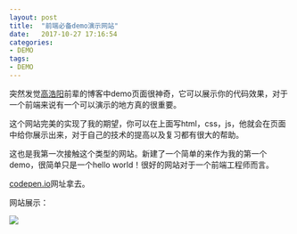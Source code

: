 ```yaml
---
layout: post
title:  "前端必备demo演示网站"
date:   2017-10-27 17:16:54
categories:
- DEMO
tags:
- DEMO
---
```




突然发觉[高浩阳](https://github.com/Gaohaoyang)前辈的博客中demo页面很神奇，它可以展示你的代码效果，对于一个前端来说有一个可以演示的地方真的很重要。






这个网站完美的实现了我的期望，你可以在上面写html，css，js，他就会在页面中给你展示出来，对于自己的技术的提高以及复习都有很大的帮助。

这也是我第一次接触这个类型的网站。新建了一个简单的来作为我的第一个demo，很简单只是一个hello world！很好的网站对于一个前端工程师而言。

[codepen.io](https://codepen.io/)网址拿去。

网站展示：

![](http://oujvmc3la.bkt.clouddn.com/demo.PNG)
